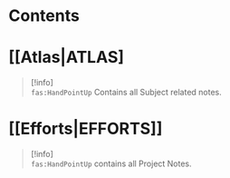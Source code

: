 # Contents

# [[Atlas|ATLAS]
> [!info]  
> `fas:HandPointUp` Contains all Subject related notes.

# [[Efforts|EFFORTS]]

> [!info]  
> `fas:HandPointUp` contains all Project Notes.
